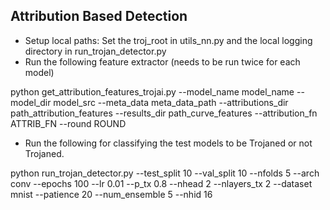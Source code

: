 ## Attribution Based Detection

- Setup local paths: Set the troj_root in utils_nn.py and the local logging directory in run_trojan_detector.py
- Run the following feature extractor (needs to be run twice for each model)

python get_attribution_features_trojai.py --model_name model_name --model_dir model_src --meta_data meta_data_path --attributions_dir path_attribution_features --results_dir path_curve_features --attribution_fn ATTRIB_FN --round ROUND

- Run the following for classifying the test models to be Trojaned or not Trojaned.

python run_trojan_detector.py --test_split 10 --val_split 10 --nfolds 5 --arch conv --epochs 100 --lr 0.01 --p_tx 0.8 --nhead 2 --nlayers_tx 2 --dataset mnist --patience 20 --num_ensemble 5 --nhid 16
